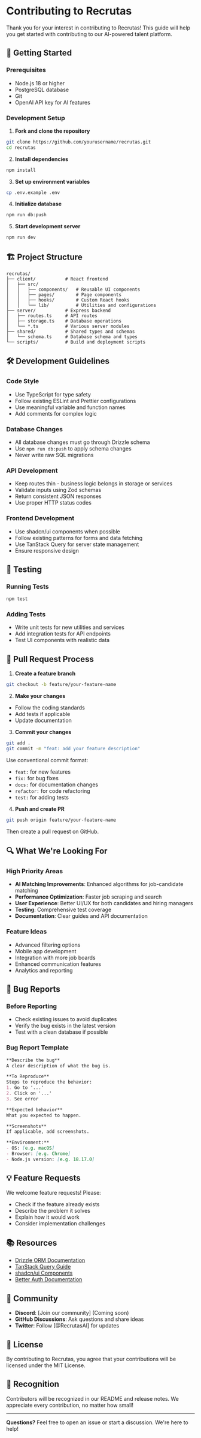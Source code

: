 # Contributing to Recrutas

Thank you for your interest in contributing to Recrutas! This guide will help you get started with contributing to our AI-powered talent platform.

## 🚀 Getting Started

### Prerequisites
- Node.js 18 or higher
- PostgreSQL database
- Git
- OpenAI API key for AI features

### Development Setup

1. **Fork and clone the repository**
```bash
git clone https://github.com/yourusername/recrutas.git
cd recrutas
```

2. **Install dependencies**
```bash
npm install
```

3. **Set up environment variables**
```bash
cp .env.example .env
```

4. **Initialize database**
```bash
npm run db:push
```

5. **Start development server**
```bash
npm run dev
```

## 🏗 Project Structure

```
recrutas/
├── client/           # React frontend
│   ├── src/
│   │   ├── components/   # Reusable UI components
│   │   ├── pages/        # Page components
│   │   ├── hooks/        # Custom React hooks
│   │   └── lib/          # Utilities and configurations
├── server/           # Express backend
│   ├── routes.ts     # API routes
│   ├── storage.ts    # Database operations
│   └── *.ts          # Various server modules
├── shared/           # Shared types and schemas
│   └── schema.ts     # Database schema and types
└── scripts/          # Build and deployment scripts
```

## 🛠 Development Guidelines

### Code Style
- Use TypeScript for type safety
- Follow existing ESLint and Prettier configurations
- Use meaningful variable and function names
- Add comments for complex logic

### Database Changes
- All database changes must go through Drizzle schema
- Use `npm run db:push` to apply schema changes
- Never write raw SQL migrations

### API Development
- Keep routes thin - business logic belongs in storage or services
- Validate inputs using Zod schemas
- Return consistent JSON responses
- Use proper HTTP status codes

### Frontend Development
- Use shadcn/ui components when possible
- Follow existing patterns for forms and data fetching
- Use TanStack Query for server state management
- Ensure responsive design

## 🧪 Testing

### Running Tests
```bash
npm test
```

### Adding Tests
- Write unit tests for new utilities and services
- Add integration tests for API endpoints
- Test UI components with realistic data

## 📝 Pull Request Process

1. **Create a feature branch**
```bash
git checkout -b feature/your-feature-name
```

2. **Make your changes**
- Follow the coding standards
- Add tests if applicable
- Update documentation

3. **Commit your changes**
```bash
git add .
git commit -m "feat: add your feature description"
```

Use conventional commit format:
- `feat:` for new features
- `fix:` for bug fixes
- `docs:` for documentation changes
- `refactor:` for code refactoring
- `test:` for adding tests

4. **Push and create PR**
```bash
git push origin feature/your-feature-name
```

Then create a pull request on GitHub.

## 🔍 What We're Looking For

### High Priority Areas
- **AI Matching Improvements**: Enhanced algorithms for job-candidate matching
- **Performance Optimization**: Faster job scraping and search
- **User Experience**: Better UI/UX for both candidates and hiring managers
- **Testing**: Comprehensive test coverage
- **Documentation**: Clear guides and API documentation

### Feature Ideas
- Advanced filtering options
- Mobile app development
- Integration with more job boards
- Enhanced communication features
- Analytics and reporting

## 🚨 Bug Reports

### Before Reporting
- Check existing issues to avoid duplicates
- Verify the bug exists in the latest version
- Test with a clean database if possible

### Bug Report Template
```markdown
**Describe the bug**
A clear description of what the bug is.

**To Reproduce**
Steps to reproduce the behavior:
1. Go to '...'
2. Click on '...'
3. See error

**Expected behavior**
What you expected to happen.

**Screenshots**
If applicable, add screenshots.

**Environment:**
- OS: [e.g. macOS]
- Browser: [e.g. Chrome]
- Node.js version: [e.g. 18.17.0]
```

## 💡 Feature Requests

We welcome feature requests! Please:
- Check if the feature already exists
- Describe the problem it solves
- Explain how it would work
- Consider implementation challenges

## 📚 Resources

- [Drizzle ORM Documentation](https://orm.drizzle.team/)
- [TanStack Query Guide](https://tanstack.com/query)
- [shadcn/ui Components](https://ui.shadcn.com/)
- [Better Auth Documentation](https://www.better-auth.com/)

## 🤝 Community

- **Discord**: [Join our community] (Coming soon)
- **GitHub Discussions**: Ask questions and share ideas
- **Twitter**: Follow [@RecrutasAI] for updates

## 📄 License

By contributing to Recrutas, you agree that your contributions will be licensed under the MIT License.

## 🙏 Recognition

Contributors will be recognized in our README and release notes. We appreciate every contribution, no matter how small!

---

**Questions?** Feel free to open an issue or start a discussion. We're here to help!